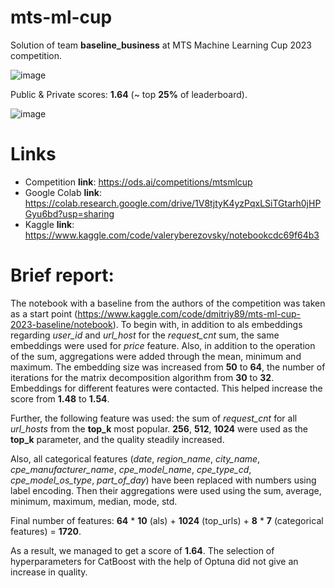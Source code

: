 # mts-ml-cup
Solution of team **baseline_business** at MTS Machine Learning Cup 2023 competition.


![image](https://user-images.githubusercontent.com/61282340/229229125-b48b3929-dd40-434d-80ea-e5545b70d1b5.png)

Public & Private scores: **1.64** (~ top **25%** of leaderboard).

![image](https://user-images.githubusercontent.com/61282340/229232507-a03a911a-6443-43cd-bcaf-f049135012f9.png)


# Links

* Competition **link**: https://ods.ai/competitions/mtsmlcup
* Google Colab **link**: https://colab.research.google.com/drive/1V8tjtyK4yzPqxLSiTGtarh0jHPGyu6bd?usp=sharing
* Kaggle **link**: https://www.kaggle.com/code/valeryberezovsky/notebookcdc69f64b3

# Brief report:

The notebook with a baseline from the authors of the competition was taken as a start point (https://www.kaggle.com/code/dmitriy89/mts-ml-cup-2023-baseline/notebook). To begin with, in addition to als embeddings regarding *user_id* and *url_host* for the *request_cnt* sum, the same embeddings were used for *price* feature. Also, in addition to the operation of the sum, aggregations were added through the mean, minimum and maximum. The embedding size was increased from **50** to **64**, the number of iterations for the matrix decomposition algorithm from **30** to **32**. Embeddings for different features were contacted. This helped increase the score from **1.48** to **1.54**.

Further, the following feature was used: the sum of *request_cnt* for all *url_hosts* from the **top_k** most popular. **256**, **512**, **1024** were used as the **top_k** parameter, and the quality steadily increased.

Also, all categorical features (*date*, *region_name*, *city_name*, *cpe_manufacturer_name*, *cpe_model_name*, *cpe_type_cd*, *cpe_model_os_type*, *part_of_day*) have been replaced with numbers using label encoding. Then their aggregations were used using the sum, average, minimum, maximum, median, mode, std.

Final number of features: **64** * **10** (als) + **1024** (top_urls) + **8** * **7** (categorical features) = **1720**.

As a result, we managed to get a score of **1.64**. The selection of hyperparameters for CatBoost with the help of Optuna did not give an increase in quality.
